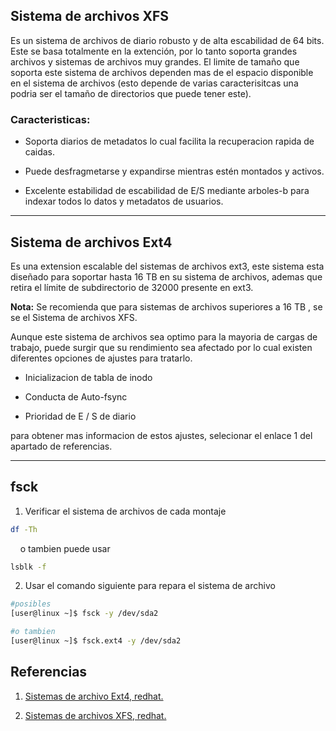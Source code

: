 ## Sistema de archivos XFS

Es un sistema de archivos de diario robusto y de alta escabilidad de 64 bits. Este se basa totalmente en la extención, por lo tanto soporta grandes archivos y sistemas de archivos muy grandes. El limite de tamaño que soporta este sistema de archivos dependen mas de el espacio disponible en el sistema de archivos (esto depende de varias caracterisitcas  una podria ser el tamaño de directorios que puede tener este).

### Caracteristicas:

+ Soporta diarios de metadatos lo cual facilita la recuperacion rapida de caidas.

+ Puede desfragmetarse y expandirse mientras estén montados y activos.

+ Excelente estabilidad de escabilidad de E/S mediante arboles-b para indexar todos lo datos y metadatos de usuarios.

---

## Sistema de archivos Ext4

Es una extension escalable del sistemas de archivos ext3, este sistema esta diseñado para soportar hasta 16 TB en su sistema de archivos, ademas que retira el límite de subdirectorio de 32000 presente en ext3.

**Nota:** Se recomienda que para sistemas de archivos superiores a 16  TB , se se el Sistema de archivos XFS.

Aunque este sistema de archivos sea optimo para la mayoria de cargas de trabajo,    puede surgir que su rendimiento sea afectado por lo cual existen diferentes opciones de ajustes para tratarlo.

+ Inicializacion de tabla de inodo

+ Conducta de Auto-fsync

+ Prioridad de E / S de diario

para obtener mas informacion de estos ajustes, selecionar el enlace 1 del apartado de referencias.

---

## fsck

1. Verificar el sistema de archivos de cada montaje

```bash
df -Th
```

    o tambien puede usar 

```bash
lsblk -f
```

2. Usar el comando siguiente para repara el sistema de archivo

```bash
#posibles 
[user@linux ~]$ fsck -y /dev/sda2

#o tambien 
[user@linux ~]$ fsck.ext4 -y /dev/sda2
```

## Referencias

1. [Sistemas de archivo Ext4, redhat.](https://access.redhat.com/documentation/es-es/red_hat_enterprise_linux/6/html/performance_tuning_guide/s-storage-fs)

2. [Sistemas de archivos XFS, redhat.](https://access.redhat.com/documentation/es-es/red_hat_enterprise_linux/6/html/performance_tuning_guide/s-storage-xfs)
